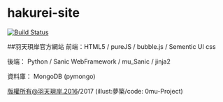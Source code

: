 # hakurei-site
[![Build Status](https://travis-ci.org/HakureiClub/hakurei-site.svg?branch=master)](https://travis-ci.org/HakureiClub/hakurei-site)

##羽天珼岸官方網站
前端：HTML5 / pureJS / bubble.js / Sementic UI css   
   
後端： Python / Sanic WebFramework / mu_Sanic / jinja2   
    
資料庫： MongoDB (pymongo) 

版權所有@羽天珼岸.2016/2017 (illust:夢築/code: 0mu-Project)   
